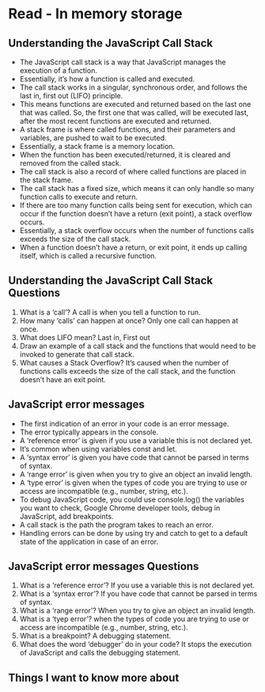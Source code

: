 # Read - In memory storage

## Understanding the JavaScript Call Stack

- The JavaScript call stack is a way that JavaScript manages the execution of a function.
- Essentially, it’s how a function is called and executed.
- The call stack works in a singular, synchronous order, and follows the last in, first out (LIFO) principle.
- This means functions are executed and returned based on the last one that was called. So, the first one that was called, will be executed last, after the most recent functions are executed and returned.
- A stack frame is where called functions, and their parameters and variables, are pushed to wait to be executed.
- Essentially, a stack frame is a memory location.
- When the function has been executed/returned, it is cleared and removed from the called stack.
- The call stack is also a record of where called functions are placed in the stack frame.
- The call stack has a fixed size, which means it can only handle so many function calls to execute and return.
- If there are too many function calls being sent for execution, which can occur if the function doesn’t have a return (exit point), a stack overflow occurs.
- Essentially, a stack overflow occurs when the number of functions calls exceeds the size of the call stack.
- When a function doesn’t have a return, or exit point, it ends up calling itself, which is called a recursive function.

## Understanding the JavaScript Call Stack Questions

1. What is a ‘call’? A call is when you tell a function to run.
2. How many ‘calls’ can happen at once? Only one call can happen at once.
3. What does LIFO mean? Last in, First out
4. Draw an example of a call stack and the functions that would need to be invoked to generate that call stack.
5. What causes a Stack Overflow? It’s caused when the number of functions calls exceeds the size of the call stack, and the function doesn’t have an exit point.

## JavaScript error messages

- The first indication of an error in your code is an error message.
- The error typically appears in the console.
- A ‘reference error’ is given if you use a variable this is not declared yet.
- It’s common when using variables const and let.  
- A ‘syntax error’ is given you have code that cannot be parsed in terms of syntax.
- A ‘range error’ is given when you try to give an object an invalid length.
- A ‘type error’ is given when the types of code you are trying to use or access are incompatible (e.g., number, string, etc.).
- To debug JavaScript code, you could use console.log() the variables you want to check, Google Chrome developer tools, debug in JavaScript, add breakpoints.
- A call stack is the path the program takes to reach an error.
- Handling errors can be done by using try and catch to get to a default state of the application in case of an error.

## JavaScript error messages Questions

1. What is a ‘reference error’? If you use a variable this is not declared yet.
2. What is a ‘syntax error’? If you have code that cannot be parsed in terms of syntax.
3. What is a ‘range error’? When you try to give an object an invalid length.
4. What is a ‘tyep error’? when the types of code you are trying to use or access are incompatible (e.g., number, string, etc.).
5. What is a breakpoint? A debugging statement.
6. What does the word ‘debugger’ do in your code? It stops the execution of JavaScript and calls the debugging statement.

## Things I want to know more about
